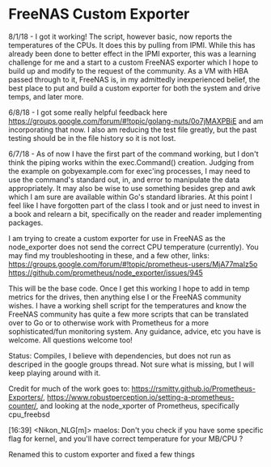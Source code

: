 # FreeNAS Custom Exporter
8/1/18 - I got it working!
The script, however basic, now reports the temperatures of the CPUs.  It does this by pulling from IPMI.  While this has already been done to better effect in the IPMI exporter, this was a learning challenge for me and a start to a custom FreeNAS exporter which I hope to build up and modify to the request of the community.  As a VM with HBA passed through to it, FreeNAS is, in my admittedly inexperienced belief, the best place to put and build a custom exporter for both the system and drive temps, and later more.

6/8/18 - I got some really helpful feedback here https://groups.google.com/forum/#!topic/golang-nuts/0o7jMAXPBiE and am incorporating that now.  I also am reducing the test file greatly, but the past testing should be in the file history so it is not lost.

6/7/18 - As of now I have the first part of the command working, but I don't think the piping works within the exec.Command() creation.  Judging from the example on gobyexample.com for exec'ing processes, I may need to use the command's standard out, in, and error to manipulate the data appropriately.  It may also be wise to use something besides grep and awk which I am sure are available within Go's standard libraries.  At this point I feel like I have forgotten part of the class I took and or just need to invest in a book and relearn a bit, specifically on the reader and reader implementing packages.


I am trying to create a custom exporter for use in FreeNAS as the node_exporter does not send the correct CPU temperature (currently).  You may find my troubleshooting in these, and a few other, links:
https://groups.google.com/forum/#!topic/prometheus-users/MjA77maIz5o
https://github.com/prometheus/node_exporter/issues/945

This will be the base code.  Once I get this working I hope to add in temp metrics for the drives, then anything else I or the FreeNAS community wishes.  I have a working shell script for the temperatures and know the FreeNAS community has quite a few more scripts that can be translated over to Go or to otherwise work with Prometheus for a more sophisticated/fun monitoring system.  Any guidance, advice, etc you have is welcome.  All questions welcome too!

Status: Compiles, I believe with dependencies, but does not run as descriped in the google groups thread.  Not sure what is missing, but I will keep playing around with it.

Credit for much of the work goes to:
https://rsmitty.github.io/Prometheus-Exporters/, https://www.robustperception.io/setting-a-prometheus-counter/, and looking at the node_xporter of Prometheus, specifically cpu_freebsd

[16:39] <Nikon_NLG[m]> maelos: Don't you check if you have some specific flag for kernel, and you'll have correct temperature for your MB/CPU ?

Renamed this to custom exporter and fixed a few things